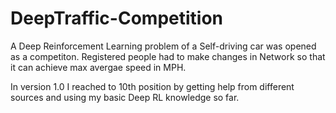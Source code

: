 # DeepTraffic-Competition
A Deep Reinforcement Learning problem of a Self-driving car was opened as a competiton. Registered people had to make changes in Network so that it can achieve max avergae speed in MPH.

In version 1.0 I reached to 10th position by getting help from different sources and using my basic Deep RL knowledge so far. 
